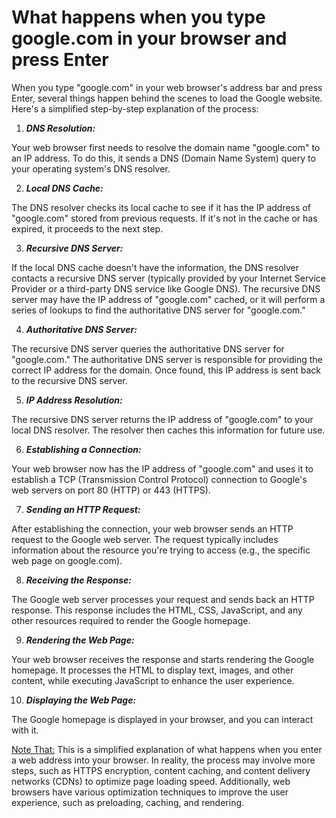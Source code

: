 # What happens when you type google.com in your browser and press Enter

When you type "google.com" in your web browser's address bar and press Enter, several things happen behind the scenes to load the Google website. Here's a simplified step-by-step explanation of the process:

1. ***DNS Resolution:***

Your web browser first needs to resolve the domain name "google.com" to an IP address. To do this, it sends a DNS (Domain Name System) query to your operating system's DNS resolver.


2. ***Local DNS Cache:***

The DNS resolver checks its local cache to see if it has the IP address of "google.com" stored from previous requests. If it's not in the cache or has expired, it proceeds to the next step.


3. ***Recursive DNS Server:***

If the local DNS cache doesn't have the information, the DNS resolver contacts a recursive DNS server (typically provided by your Internet Service Provider or a third-party DNS service like Google DNS). The recursive DNS server may have the IP address of "google.com" cached, or it will perform a series of lookups to find the authoritative DNS server for "google.com."


4. ***Authoritative DNS Server:***

The recursive DNS server queries the authoritative DNS server for "google.com." The authoritative DNS server is responsible for providing the correct IP address for the domain. Once found, this IP address is sent back to the recursive DNS server.


5. ***IP Address Resolution:***

The recursive DNS server returns the IP address of "google.com" to your local DNS resolver. The resolver then caches this information for future use.


6. ***Establishing a Connection:***

Your web browser now has the IP address of "google.com" and uses it to establish a TCP (Transmission Control Protocol) connection to Google's web servers on port 80 (HTTP) or 443 (HTTPS).


7. ***Sending an HTTP Request:***

After establishing the connection, your web browser sends an HTTP request to the Google web server. The request typically includes information about the resource you're trying to access (e.g., the specific web page on google.com).


8. ***Receiving the Response:***

The Google web server processes your request and sends back an HTTP response. This response includes the HTML, CSS, JavaScript, and any other resources required to render the Google homepage.


9. ***Rendering the Web Page:***

Your web browser receives the response and starts rendering the Google homepage. It processes the HTML to display text, images, and other content, while executing JavaScript to enhance the user experience.


10. ***Displaying the Web Page:***

The Google homepage is displayed in your browser, and you can interact with it.


[Note That:]() This is a simplified explanation of what happens when you enter a web address into your browser. In reality, the process may involve more steps, such as HTTPS encryption, content caching, and content delivery networks (CDNs) to optimize page loading speed. Additionally, web browsers have various optimization techniques to improve the user experience, such as preloading, caching, and rendering.
